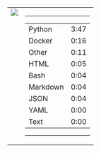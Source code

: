 
<table><tr>
<td valign="top">
  <img src="https://wakatime.com/share/@Aperture/0cd21d5d-ac4f-458d-9c71-d06f479c1297.png" />
</td>

<td valign="top">
  <hr>
  <table>
    <tr><td>Python</td><td>3:47</td></tr><tr><td>Docker</td><td>0:16</td></tr><tr><td>Other</td><td>0:11</td></tr><tr><td>HTML</td><td>0:05</td></tr><tr><td>Bash</td><td>0:04</td></tr><tr><td>Markdown</td><td>0:04</td></tr><tr><td>JSON</td><td>0:04</td></tr><tr><td>YAML</td><td>0:00</td></tr><tr><td>Text</td><td>0:00</td></tr>
  </table>
  <hr>
</td>
</tr></table>

